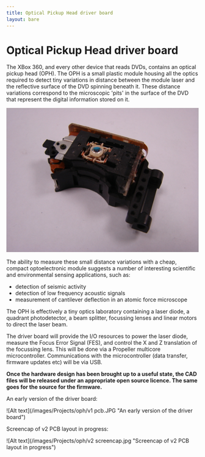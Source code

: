 ```yaml
---
title: Optical Pickup Head driver board
layout: bare
---
```


# Optical Pickup Head driver board

The XBox 360, and every other device that reads DVDs, contains an optical pickup head (OPH). The OPH is a small plastic module housing all the optics required to detect tiny variations in distance between the module laser and the reflective surface of the DVD spinning beneath it. These distance variations correspond to the microscopic 'pits' in the surface of the DVD that represent the digital information stored on it.  

![Alt text](/images/Projects/oph/oph.JPG "An XBox 360 Optical Pickup Head")

The ability to measure these small distance variations with a cheap, compact optoelectronic module suggests a number of interesting scientific and environmental sensing applications, such as:
<ul>
<li>detection of seismic activity</li>
<li>detection of low frequency acoustic signals</li>
<li>measurement of cantilever deflection in an atomic force microscope</li>
</ul>
The OPH is effectively a tiny optics laboratory containing a laser diode, a quadrant photodetector, a beam splitter, focussing lenses and linear motors to direct the laser beam.



The driver board will provide the I/O resources to power the laser diode, measure the Focus Error Signal (FES), and control the X and Z translation of the focussing lens. This will be done via a Propeller multicore microcontroller. Communications with the microcontroller (data transfer, firmware updates etc) will be via USB.

**Once the hardware design has been brought up to a useful state, the CAD files will be released under an appropriate open source licence. The same goes for the source for the firmware.**

An early version of the driver board:  

![Alt text](/images/Projects/oph/v1 pcb.JPG "An early version of the driver board")

Screencap of v2 PCB layout in progress:  

![Alt text](/images/Projects/oph/v2 screencap.jpg "Screencap of v2 PCB layout in progress")
